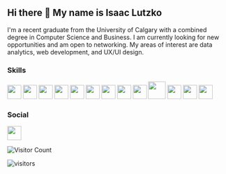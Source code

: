 ## Hi there 👋 My name is Isaac Lutzko

I'm a recent graduate from the University of Calgary with a combined degree in Computer Science and Business. I am currently looking for new opportunities and am open to networking. My areas of interest are data analytics, web development, and UX/UI design.

### Skills
<img height="32" width="32" src="https://cdn.simpleicons.org/python/"/>  <img height="32" width="32" src="https://cdn.simpleicons.org/r/"/>  <img height="32" width="32" src="https://cdn.simpleicons.org/postgresql/"/>  <img height="32" width="32" src="https://cdn.simpleicons.org/html5/"/>  <img height="32" width="32" src="https://cdn.simpleicons.org/css3/"/>  <img height="32" width="32" src="https://cdn.simpleicons.org/javascript/"/>  <img height="32" width="32" src="https://cdn.simpleicons.org/nodedotjs/"/>  <img height="32" width="32" src="https://cdn.simpleicons.org/react/"/>  <img height="32" width="32" src="https://cdn.simpleicons.org/git/"/>  <img height="40" width="40" src="https://cdn.jsdelivr.net/gh/devicons/devicon/icons/java/java-original.svg"/>  <img height="32" width="32" src="https://cdn.simpleicons.org/c/"/>  <img height="32" width="32" src="https://cdn.simpleicons.org/cplusplus/"/>  <img height="32" width="32" src="https://cdn.simpleicons.org/powerbi/"/>

### Social
<img height="32" width="32" src="https://cdn.simpleicons.org/linkedin/"/>


![Visitor Count](https://profile-counter.glitch.me/{IsaacLutzko}/count.svg)


![visitors](https://visitor-badge.glitch.me/badge?page_id=page.id&left_color=green&right_color=red)






<!--
**IsaacLutzko/IsaacLutzko** is a ✨ _special_ ✨ repository because its `README.md` (this file) appears on your GitHub profile.

Here are some ideas to get you started:

- 🔭 I’m currently working on ...
- 🌱 I’m currently learning ...
- 👯 I’m looking to collaborate on ...
- 🤔 I’m looking for help with ...
- 💬 Ask me about ...
- 📫 How to reach me: ...
- 😄 Pronouns: ...
- ⚡ Fun fact: ...
-->
